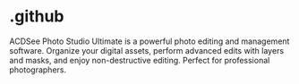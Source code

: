 # .github
ACDSee Photo Studio Ultimate is a powerful photo editing and management software. Organize your digital assets, perform advanced edits with layers and masks, and enjoy non-destructive editing. Perfect for professional photographers.
